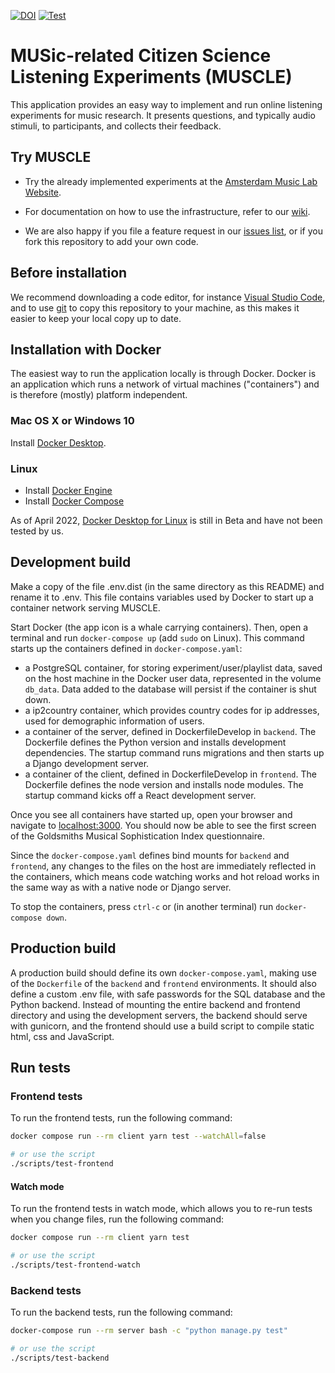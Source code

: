 [![DOI](https://zenodo.org/badge/418963353.svg)](https://zenodo.org/badge/latestdoi/418963353) [![Test](https://github.com/Amsterdam-Music-Lab/MUSCLE/actions/workflows/test.yml/badge.svg)](https://github.com/Amsterdam-Music-Lab/MUSCLE/actions/workflows/test.yml/badge.svg)

# MUSic-related Citizen Science Listening Experiments (MUSCLE)
This application provides an easy way to implement and run online listening experiments for music research. It presents questions, and typically audio stimuli, to participants, and collects their feedback.

## Try MUSCLE
- Try the already implemented experiments at the [Amsterdam Music Lab Website](https://www.amsterdammusiclab.nl/experiments/).

- For documentation on how to use the infrastructure, refer to our [wiki](https://github.com/Amsterdam-Music-Lab/aml-experiments/wiki).

- We are also happy if you file a feature request in our [issues list](https://github.com/Amsterdam-Music-Lab/aml-experiments/issues), or if you fork this repository to add your own code.

## Before installation
We recommend downloading a code editor, for instance [Visual Studio Code](https://code.visualstudio.com/), and to use [git](https://git-scm.com/) to copy this repository to your machine, as this makes it easier to keep your local copy up to date.

## Installation with Docker
The easiest way to run the application locally is through Docker. Docker is an application which runs a network of virtual machines ("containers") and is therefore (mostly) platform independent.

### Mac OS X or Windows 10
Install [Docker Desktop](https://docs.docker.com/desktop/).

### Linux
* Install [Docker Engine](https://docs.docker.com/engine/install/)
* Install [Docker Compose](https://docs.docker.com/compose/install/)

As of April 2022, [Docker Desktop for Linux](https://docs.docker.com/desktop/linux/) is still in Beta and have not been tested by us.

## Development build
Make a copy of the file .env.dist (in the same directory as this README) and rename it to .env. This file contains variables used by Docker to start up a container network serving MUSCLE.

Start Docker (the app icon is a whale carrying containers). Then, open a terminal and run
`docker-compose up` (add `sudo` on Linux).
This command starts up the containers defined in `docker-compose.yaml`:
- a PostgreSQL container, for storing experiment/user/playlist data, saved on the host machine in the Docker user data, represented in the volume `db_data`. Data added to the database will persist if the container is shut down.
- a ip2country container, which provides country codes for ip addresses, used for demographic information of users.
- a container of the server, defined in DockerfileDevelop in `backend`. The Dockerfile defines the Python version and installs development dependencies. The startup command runs migrations and then starts up a Django development server.
- a container of the client, defined in DockerfileDevelop in `frontend`. The Dockerfile defines the node version and installs node modules. The startup command kicks off a React development server.

Once you see all containers have started up, open your browser and navigate to [localhost:3000](http://localhost:3000). You should now be able to see the first screen of the Goldsmiths Musical Sophistication Index questionnaire.

Since the `docker-compose.yaml` defines bind mounts for `backend` and `frontend`, any changes to the files on the host are immediately reflected in the containers, which means code watching works and hot reload works in the same way as with a native node or Django server.

To stop the containers, press `ctrl-c` or (in another terminal) run
`docker-compose down`.

## Production build
A production build should define its own `docker-compose.yaml`, making use of the `Dockerfile` of the `backend` and `frontend` environments. It should also define a custom .env file, with safe passwords for the SQL database and the Python backend. Instead of mounting the entire backend and frontend directory and using the development servers, the backend should serve with gunicorn, and the frontend should use a build script to compile static html, css and JavaScript.

## Run tests

### Frontend tests

To run the frontend tests, run the following command:

```sh
docker compose run --rm client yarn test --watchAll=false

# or use the script
./scripts/test-frontend
```

#### Watch mode

To run the frontend tests in watch mode, which allows you to re-run tests when you change files, run the following command:

```sh
docker compose run --rm client yarn test

# or use the script
./scripts/test-frontend-watch
```

### Backend tests

To run the backend tests, run the following command:

```sh
docker-compose run --rm server bash -c "python manage.py test"

# or use the script
./scripts/test-backend
```
